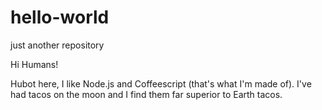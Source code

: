 # hello-world
just another repository

Hi Humans!

Hubot here, I like Node.js and Coffeescript (that's what I'm made of).
I've had tacos on the moon and I find them far superior to Earth tacos.
